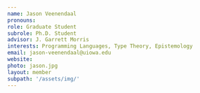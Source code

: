```yaml
---
name: Jason Veenendaal
pronouns: 
role: Graduate Student
subrole: Ph.D. Student
advisor: J. Garrett Morris
interests: Programming Languages, Type Theory, Epistemology
email: jason-veenendaal@uiowa.edu
website:
photo: jason.jpg
layout: member
subpath: '/assets/img/'
---
```

<!-- Write anything else here and it will be printed. -->
